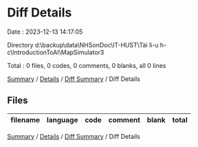 # Diff Details

Date : 2023-12-13 14:17:05

Directory d:\\backup\\data\\NHSonDoc\\IT-HUST\\Tài li-u h-c\\IntroductionToAI\\MapSimulator3

Total : 0 files,  0 codes, 0 comments, 0 blanks, all 0 lines

[Summary](results.md) / [Details](details.md) / [Diff Summary](diff.md) / Diff Details

## Files
| filename | language | code | comment | blank | total |
| :--- | :--- | ---: | ---: | ---: | ---: |

[Summary](results.md) / [Details](details.md) / [Diff Summary](diff.md) / Diff Details